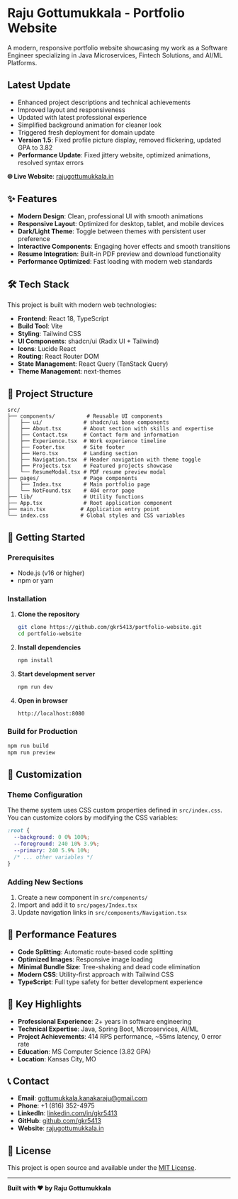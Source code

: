 # Raju Gottumukkala - Portfolio Website

A modern, responsive portfolio website showcasing my work as a Software Engineer specializing in Java Microservices, Fintech Solutions, and AI/ML Platforms.

## Latest Update
- Enhanced project descriptions and technical achievements
- Improved layout and responsiveness
- Updated with latest professional experience
- Simplified background animation for cleaner look
- Triggered fresh deployment for domain update
- **Version 1.5**: Fixed profile picture display, removed flickering, updated GPA to 3.82
- **Performance Update**: Fixed jittery website, optimized animations, resolved syntax errors

**🌐 Live Website**: [rajugottumukkala.in](https://rajugottumukkala.in)

## ✨ Features

- **Modern Design**: Clean, professional UI with smooth animations
- **Responsive Layout**: Optimized for desktop, tablet, and mobile devices
- **Dark/Light Theme**: Toggle between themes with persistent user preference
- **Interactive Components**: Engaging hover effects and smooth transitions
- **Resume Integration**: Built-in PDF preview and download functionality
- **Performance Optimized**: Fast loading with modern web standards

## 🛠️ Tech Stack

This project is built with modern web technologies:

- **Frontend**: React 18, TypeScript
- **Build Tool**: Vite
- **Styling**: Tailwind CSS
- **UI Components**: shadcn/ui (Radix UI + Tailwind)
- **Icons**: Lucide React
- **Routing**: React Router DOM
- **State Management**: React Query (TanStack Query)
- **Theme Management**: next-themes

## 📁 Project Structure

```
src/
├── components/          # Reusable UI components
│   ├── ui/             # shadcn/ui base components
│   ├── About.tsx       # About section with skills and expertise
│   ├── Contact.tsx     # Contact form and information
│   ├── Experience.tsx  # Work experience timeline
│   ├── Footer.tsx      # Site footer
│   ├── Hero.tsx        # Landing section
│   ├── Navigation.tsx  # Header navigation with theme toggle
│   ├── Projects.tsx    # Featured projects showcase
│   └── ResumeModal.tsx # PDF resume preview modal
├── pages/              # Page components
│   ├── Index.tsx       # Main portfolio page
│   └── NotFound.tsx    # 404 error page
├── lib/                # Utility functions
├── App.tsx             # Root application component
├── main.tsx           # Application entry point
└── index.css          # Global styles and CSS variables
```

## 🚀 Getting Started

### Prerequisites

- Node.js (v16 or higher)
- npm or yarn

### Installation

1. **Clone the repository**
   ```bash
   git clone https://github.com/gkr5413/portfolio-website.git
   cd portfolio-website
   ```

2. **Install dependencies**
   ```bash
   npm install
   ```

3. **Start development server**
   ```bash
   npm run dev
   ```

4. **Open in browser**
   ```
   http://localhost:8080
   ```

### Build for Production

```bash
npm run build
npm run preview
```

## 🎨 Customization

### Theme Configuration

The theme system uses CSS custom properties defined in `src/index.css`. You can customize colors by modifying the CSS variables:

```css
:root {
  --background: 0 0% 100%;
  --foreground: 240 10% 3.9%;
  --primary: 240 5.9% 10%;
  /* ... other variables */
}
```

### Adding New Sections

1. Create a new component in `src/components/`
2. Import and add it to `src/pages/Index.tsx`
3. Update navigation links in `src/components/Navigation.tsx`

## 📱 Performance Features

- **Code Splitting**: Automatic route-based code splitting
- **Optimized Images**: Responsive image loading
- **Minimal Bundle Size**: Tree-shaking and dead code elimination
- **Modern CSS**: Utility-first approach with Tailwind CSS
- **TypeScript**: Full type safety for better development experience

## 🌟 Key Highlights

- **Professional Experience**: 2+ years in software engineering
- **Technical Expertise**: Java, Spring Boot, Microservices, AI/ML
- **Project Achievements**: 414 RPS performance, ~55ms latency, 0 error rate
- **Education**: MS Computer Science (3.82 GPA)
- **Location**: Kansas City, MO

## 📞 Contact

- **Email**: gottumukkala.kanakaraju@gmail.com
- **Phone**: +1 (816) 352-4975
- **LinkedIn**: [linkedin.com/in/gkr5413](https://linkedin.com/in/gkr5413/)
- **GitHub**: [github.com/gkr5413](https://github.com/gkr5413)
- **Website**: [rajugottumukkala.in](https://rajugottumukkala.in)

## 📄 License

This project is open source and available under the [MIT License](LICENSE).

---

**Built with ❤️ by Raju Gottumukkala**